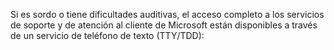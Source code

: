 <Token xmlns:xlink="http://www.w3.org/1999/xlink">Si es sordo o tiene dificultades auditivas, el acceso completo a los servicios de soporte y de atención al cliente de Microsoft están disponibles a través de un servicio de teléfono de texto (TTY/TDD):</Token>

<!--HONumber=Jun16_HO4-->


